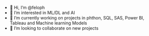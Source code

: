 - 👋 Hi, I’m @feloph
- 👀 I’m interested in ML/DL and AI
- 🌱 I’m currently working on projects in phthon, SQL, SAS, Power BI, Tableau  and Machine learning Models
- 💞️ I’m looking to collaborate on new projects
